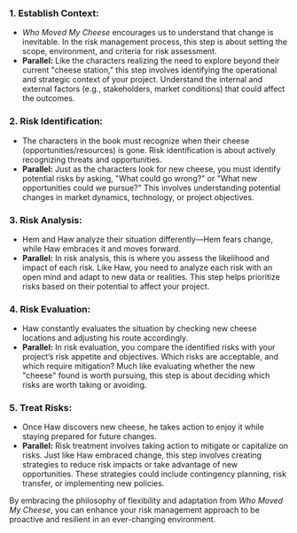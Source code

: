 ### 1. **Establish Context:**
- *Who Moved My Cheese* encourages us to understand that change is inevitable. In the risk management process, this step is about setting the scope, environment, and criteria for risk assessment. 
- **Parallel:** Like the characters realizing the need to explore beyond their current "cheese station," this step involves identifying the operational and strategic context of your project. Understand the internal and external factors (e.g., stakeholders, market conditions) that could affect the outcomes.

### 2. **Risk Identification:**
- The characters in the book must recognize when their cheese (opportunities/resources) is gone. Risk identification is about actively recognizing threats and opportunities.
- **Parallel:** Just as the characters look for new cheese, you must identify potential risks by asking, "What could go wrong?" or "What new opportunities could we pursue?" This involves understanding potential changes in market dynamics, technology, or project objectives.

### 3. **Risk Analysis:**
- Hem and Haw analyze their situation differently—Hem fears change, while Haw embraces it and moves forward.
- **Parallel:** In risk analysis, this is where you assess the likelihood and impact of each risk. Like Haw, you need to analyze each risk with an open mind and adapt to new data or realities. This step helps prioritize risks based on their potential to affect your project.

### 4. **Risk Evaluation:**
- Haw constantly evaluates the situation by checking new cheese locations and adjusting his route accordingly.
- **Parallel:** In risk evaluation, you compare the identified risks with your project’s risk appetite and objectives. Which risks are acceptable, and which require mitigation? Much like evaluating whether the new "cheese" found is worth pursuing, this step is about deciding which risks are worth taking or avoiding.

### 5. **Treat Risks:**
- Once Haw discovers new cheese, he takes action to enjoy it while staying prepared for future changes.
- **Parallel:** Risk treatment involves taking action to mitigate or capitalize on risks. Just like Haw embraced change, this step involves creating strategies to reduce risk impacts or take advantage of new opportunities. These strategies could include contingency planning, risk transfer, or implementing new policies.

By embracing the philosophy of flexibility and adaptation from *Who Moved My Cheese*, you can enhance your risk management approach to be proactive and resilient in an ever-changing environment.
